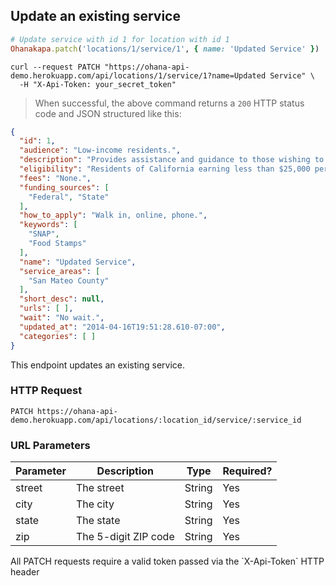 ## Update an existing service

```ruby
# Update service with id 1 for location with id 1
Ohanakapa.patch('locations/1/service/1', { name: 'Updated Service' })
```

```shell
curl --request PATCH "https://ohana-api-demo.herokuapp.com/api/locations/1/service/1?name=Updated Service" \
  -H "X-Api-Token: your_secret_token"
```

> When successful, the above command returns a `200` HTTP status code and JSON
> structured like this:

```json
{
  "id": 1,
  "audience": "Low-income residents.",
  "description": "Provides assistance and guidance to those wishing to apply for CalFresh",
  "eligibility": "Residents of California earning less than $25,000 per year",
  "fees": "None.",
  "funding_sources": [
    "Federal", "State"
  ],
  "how_to_apply": "Walk in, online, phone.",
  "keywords": [
    "SNAP",
    "Food Stamps"
  ],
  "name": "Updated Service",
  "service_areas": [
    "San Mateo County"
  ],
  "short_desc": null,
  "urls": [ ],
  "wait": "No wait.",
  "updated_at": "2014-04-16T19:51:28.610-07:00",
  "categories": [ ]
}
```

This endpoint updates an existing service.

### HTTP Request

`PATCH https://ohana-api-demo.herokuapp.com/api/locations/:location_id/service/:service_id`

### URL Parameters

Parameter | Description | Type | Required?
--------- | ----------- | ---- | ---------
street | The street | String | Yes
city | The city | String | Yes
state | The state | String | Yes
zip | The 5-digit ZIP code | String | Yes

<aside class="warning">All PATCH requests require a valid token passed via the
`X-Api-Token` HTTP header</aside>
